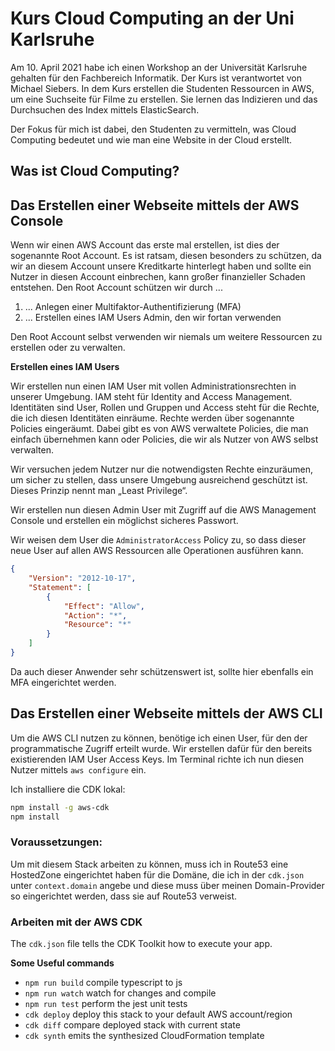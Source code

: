 # Kurs Cloud Computing an der Uni Karlsruhe

Am 10. April 2021 habe ich einen Workshop an der Universität Karlsruhe gehalten für den Fachbereich Informatik. Der Kurs ist verantwortet von Michael Siebers. In dem Kurs erstellen die Studenten Ressourcen in AWS, um eine Suchseite für Filme zu erstellen. Sie lernen das Indizieren und das Durchsuchen des Index mittels ElasticSearch.

Der Fokus für mich ist dabei, den Studenten zu vermitteln, was Cloud Computing bedeutet und wie man eine Website in der Cloud erstellt.

## Was ist Cloud Computing?



## Das Erstellen einer Webseite mittels der AWS Console

Wenn wir einen AWS Account das erste mal erstellen, ist dies der sogenannte Root Account. Es ist ratsam, diesen besonders zu schützen, da wir an diesem Account unsere Kreditkarte hinterlegt haben und sollte ein Nutzer in diesen Account einbrechen, kann großer finanzieller Schaden entstehen. Den Root Account schützen wir durch ...

1. ... Anlegen einer Multifaktor-Authentifizierung (MFA)
2. ... Erstellen eines IAM Users Admin, den wir fortan verwenden

Den Root Account selbst verwenden wir niemals um weitere Ressourcen zu erstellen oder zu verwalten.

**Erstellen eines IAM Users**

Wir erstellen nun einen IAM User mit vollen Administrationsrechten in unserer Umgebung. IAM steht für Identity and Access Management. Identitäten sind User, Rollen und Gruppen und Access steht für die Rechte, die ich diesen Identitäten einräume. Rechte werden über sogenannte Policies eingeräumt. Dabei gibt es von AWS verwaltete Policies, die man einfach übernehmen kann oder Policies, die wir als Nutzer von AWS selbst verwalten.

Wir versuchen jedem Nutzer nur die notwendigsten Rechte einzuräumen, um sicher zu stellen, dass unsere Umgebung ausreichend geschützt ist. Dieses Prinzip nennt man „Least Privilege“.

Wir erstellen nun diesen Admin User mit Zugriff auf die AWS Management Console und erstellen ein möglichst sicheres Passwort.

Wir weisen dem User die `AdministratorAccess` Policy zu, so dass dieser neue User auf allen AWS Ressourcen alle Operationen ausführen kann.

```json
{
    "Version": "2012-10-17",
    "Statement": [
        {
            "Effect": "Allow",
            "Action": "*",
            "Resource": "*"
        }
    ]
}
```

Da auch dieser Anwender sehr schützenswert ist, sollte hier ebenfalls ein MFA eingerichtet werden.




## Das Erstellen einer Webseite mittels der AWS CLI

Um die AWS CLI nutzen zu können, benötige ich einen User, für den der programmatische Zugriff erteilt wurde. Wir erstellen dafür für den bereits existierenden IAM User Access Keys. Im Terminal richte ich nun diesen Nutzer mittels `aws configure` ein.

Ich installiere die CDK lokal:

```bash
npm install -g aws-cdk
npm install
```

### Voraussetzungen:

Um mit diesem Stack arbeiten zu können, muss ich in Route53 eine HostedZone eingerichtet haben für die Domäne, die ich in der `cdk.json` unter `context.domain` angebe und diese muss über meinen Domain-Provider so eingerichtet werden, dass sie auf Route53 verweist.





### Arbeiten mit der AWS CDK

The `cdk.json` file tells the CDK Toolkit how to execute your app.

**Some Useful commands**

 * `npm run build`   compile typescript to js
 * `npm run watch`   watch for changes and compile
 * `npm run test`    perform the jest unit tests
 * `cdk deploy`      deploy this stack to your default AWS account/region
 * `cdk diff`        compare deployed stack with current state
 * `cdk synth`       emits the synthesized CloudFormation template

